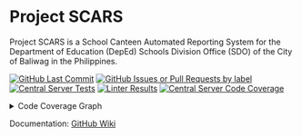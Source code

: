<!-- markdownlint-disable MD033 -->

# Project SCARS

Project SCARS is a School Canteen Automated Reporting System for the Department
of Education (DepEd) Schools Division Office (SDO) of the City of Baliwag in
the Philippines.

[![GitHub Last Commit](https://img.shields.io/github/last-commit/Bento-Project-SCARS/ProjectSCARS?path=CentralServer&style=flat&label=Last%20Commit)](https://github.com/Bento-Project-SCARS/ProjectSCARS/tree/main/CentralServer)
[![GitHub Issues or Pull Requests by label](https://img.shields.io/github/issues-raw/Bento-Project-SCARS/ProjectSCARS/scope%20%3E%20central%20server?style=flat&label=Open%20Issues)](https://github.com/Bento-Project-SCARS/ProjectSCARS/issues?q=is%3Aissue%20state%3Aopen%20label%3A%22scope%20%3E%20central%20server%22)
[![Central Server Tests](https://img.shields.io/github/actions/workflow/status/Bento-Project-SCARS/ProjectSCARS/central-server-tests.yml?style=flat&label=Central%20Server%20Tests)](https://github.com/Bento-Project-SCARS/ProjectSCARS/actions/workflows/central-server-tests.yml)
[![Linter Results](https://img.shields.io/github/actions/workflow/status/Bento-Project-SCARS/ProjectSCARS/lint.yml?flat&label=Codebase%20Style)](https://github.com/Bento-Project-SCARS/ProjectSCARS/actions/workflows/lint.yml)
[![Central Server Code Coverage](https://img.shields.io/codecov/c/github/Bento-Project-SCARS/ProjectSCARS?token=BJWS49M1DI&flag=central-server&label=Code%20Coverage&style=flat)](https://app.codecov.io/gh/Bento-Project-SCARS/ProjectSCARS/flags)

<details>
    <summary>Code Coverage Graph</summary>
    <a href="https://codecov.io/gh/Bento-Project-SCARS/ProjectSCARS">
        <img src="https://codecov.io/gh/Bento-Project-SCARS/ProjectSCARS/graphs/sunburst.svg?token=BJWS49M1DI" alt="Code Coverage Graph" />
    </a>
    <p>
        The inner-most circle is the entire project, moving away from the center
        are folders then, finally, a single file. The size and color of each
        slice is representing the number of statements and the coverage,
        respectively.
    </p>
</details>

Documentation: [GitHub Wiki](https://github.com/Bento-Project-SCARS/ProjectSCARS/wiki)
